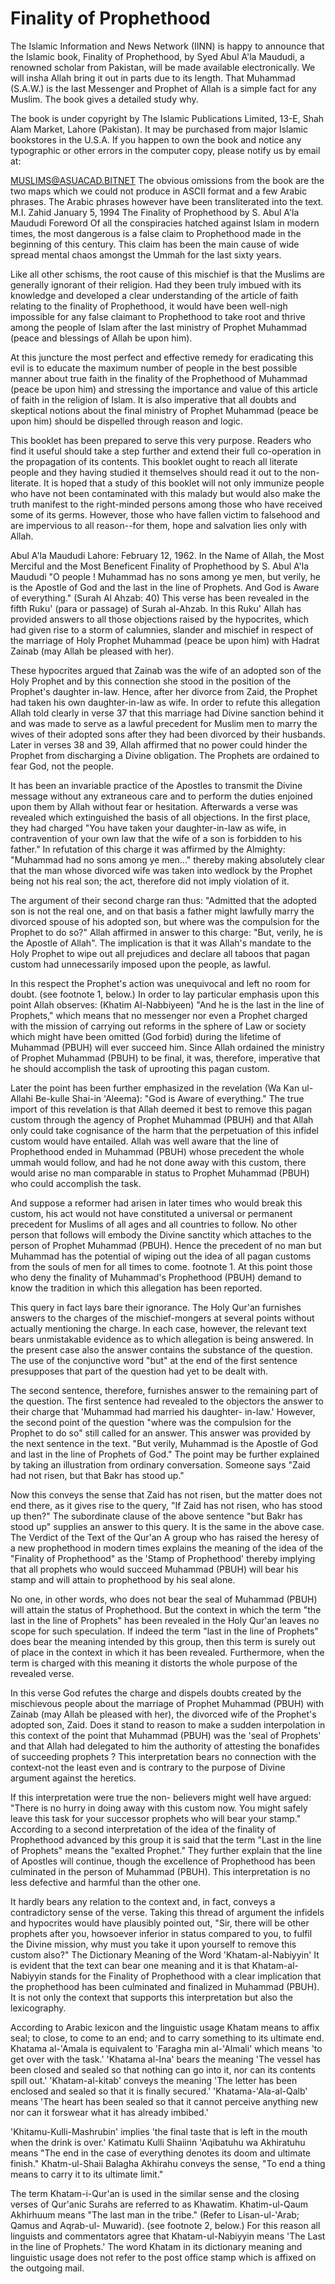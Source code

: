 Finality of Prophethood
=======================

The Islamic Information and News Network (IINN) is happy to announce
that the Islamic book, Finality of Prophethood, by Syed Abul A'la
Maududi, a renowned scholar from Pakistan, will be made available
electronically. We will insha Allah bring it out in parts due to its
length. That Muhammad (S.A.W.) is the last Messenger and Prophet of
Allah is a simple fact for any Muslim. The book gives a detailed study
why.

The book is under copyright by The Islamic Publications Limited, 13-E,
Shah Alam Market, Lahore (Pakistan). It may be purchased from major
Islamic bookstores in the U.S.A. If you happen to own the book and
notice any typographic or other errors in the computer copy, please
notify us by email at:

MUSLIMS@ASUACAD.BITNET The obvious omissions from the book are the two
maps which we could not produce in ASCII format and a few Arabic
phrases. The Arabic phrases however have been transliterated into the
text. M.I. Zahid January 5, 1994 The Finality of Prophethood by S. Abul
A'la Maududi Foreword Of all the conspiracies hatched against Islam in
modern times, the most dangerous is a false claim to Prophethood made in
the beginning of this century. This claim has been the main cause of
wide spread mental chaos amongst the Ummah for the last sixty years.

Like all other schisms, the root cause of this mischief is that the
Muslims are generally ignorant of their religion. Had they been truly
imbued with its knowledge and developed a clear understanding of the
article of faith relating to the finality of Prophethood, it would have
been well-nigh impossible for any false claimant to Prophethood to take
root and thrive among the people of Islam after the last ministry of
Prophet Muhammad (peace and blessings of Allah be upon him).

At this juncture the most perfect and effective remedy for eradicating
this evil is to educate the maximum number of people in the best
possible manner about true faith in the finality of the Prophethood of
Muhammad (peace be upon him) and stressing the importance and value of
this article of faith in the religion of Islam. It is also imperative
that all doubts and skeptical notions about the final ministry of
Prophet Muhammad (peace be upon him) should be dispelled through reason
and logic.

This booklet has been prepared to serve this very purpose. Readers who
find it useful should take a step further and extend their full
co-operation in the propagation of its contents. This booklet ought to
reach all literate people and they having studied it themselves should
read it out to the non-literate. It is hoped that a study of this
booklet will not only immunize people who have not been contaminated
with this malady but would also make the truth manifest to the
right-minded persons among those who have received some of its germs.
However, those who have fallen victim to falsehood and are impervious to
all reason--for them, hope and salvation lies only with Allah.

Abul A'la Maududi Lahore: February 12, 1962. In the Name of Allah, the
Most Merciful and the Most Beneficent Finality of Prophethood by S. Abul
A'la Maududi "O people ! Muhammad has no sons among ye men, but verily,
he is the Apostle of God and the last in the line of Prophets. And God
is Aware of everything." (Surah Al Ahzab: 40) This verse has been
revealed in the fifth Ruku' (para or passage) of Surah al-Ahzab. In this
Ruku' Allah has provided answers to all those objections raised by the
hypocrites, which had given rise to a storm of calumnies, slander and
mischief in respect of the marriage of Holy Prophet Muhammad (peace be
upon him) with Hadrat Zainab (may Allah be pleased with her).

These hypocrites argued that Zainab was the wife of an adopted son of
the Holy Prophet and by this connection she stood in the position of the
Prophet's daughter in-law. Hence, after her divorce from Zaid, the
Prophet had taken his own daughter-in-law as wife. In order to refute
this allegation Allah told clearly in verse 37 that this marriage had
Divine sanction behind it and was made to serve as a lawful precedent
for Muslim men to marry the wives of their adopted sons after they had
been divorced by their husbands. Later in verses 38 and 39, Allah
affirmed that no power could hinder the Prophet from discharging a
Divine obligation. The Prophets are ordained to fear God, not the
people.

It has been an invariable practice of the Apostles to transmit the
Divine message without any extraneous care and to perform the duties
enjoined upon them by Allah without fear or hesitation. Afterwards a
verse was revealed which extinguished the basis of all objections. In
the first place, they had charged "You have taken your daughter-in-law
as wife, in contravention of your own law that the wife of a son is
forbidden to his father." In refutation of this charge it was affirmed
by the Almighty: "Muhammad had no sons among ye men..." thereby making
absolutely clear that the man whose divorced wife was taken into wedlock
by the Prophet being not his real son; the act, therefore did not imply
violation of it.

The argument of their second charge ran thus: "Admitted that the
adopted son is not the real one, and on that basis a father might
lawfully marry the divorced spouse of his adopted son, but where was the
compulsion for the Prophet to do so?" Allah affirmed in answer to this
charge: "But, verily, he is the Apostle of Allah". The implication is
that it was Allah's mandate to the Holy Prophet to wipe out all
prejudices and declare all taboos that pagan custom had unnecessarily
imposed upon the people, as lawful.

In this respect the Prophet's action was unequivocal and left no room
for doubt. (see footnote 1, below.) In order to lay particular emphasis
upon this point Allah observes: (Khatim Al-Nabbiyeen) "And he is the
last in the line of Prophets," which means that no messenger nor even a
Prophet charged with the mission of carrying out reforms in the sphere
of Law or society which might have been omitted (God forbid) during the
lifetime of Muhammad (PBUH) will ever succeed him. Since Allah ordained
the ministry of Prophet Muhammad (PBUH) to be final, it was, therefore,
imperative that he should accomplish the task of uprooting this pagan
custom.

Later the point has been further emphasized in the revelation (Wa Kan
ul-Allahi Be-kulle Shai-in 'Aleema): "God is Aware of everything." The
true import of this revelation is that Allah deemed it best to remove
this pagan custom through the agency of Prophet Muhammad (PBUH) and that
Allah only could take cognisance of the harm that the perpetuation of
this infidel custom would have entailed. Allah was well aware that the
line of Prophethood ended in Muhammad (PBUH) whose precedent the whole
ummah would follow, and had he not done away with this custom, there
would arise no man comparable in status to Prophet Muhammad (PBUH) who
could accomplish the task.

And suppose a reformer had arisen in later times who would break this
custom, his act would not have constituted a universal or permanent
precedent for Muslims of all ages and all countries to follow. No other
person that follows will embody the Divine sanctity which attaches to
the person of Prophet Muhammad (PBUH). Hence the precedent of no man but
Muhammad has the potential of wiping out the idea of all pagan customs
from the souls of men for all times to come. footnote 1. At this point
those who deny the finality of Muhammad's Prophethood (PBUH) demand to
know the tradition in which this allegation has been reported.

This query in fact lays bare their ignorance. The Holy Qur'an furnishes
answers to the charges of the mischief-mongers at several points without
actually mentioning the charge. In each case, however, the relevant text
bears unmistakable evidence as to which allegation is being answered. In
the present case also the answer contains the substance of the question.
The use of the conjunctive word "but" at the end of the first sentence
presupposes that part of the question had yet to be dealt with.

The second sentence, therefore, furnishes answer to the remaining part
of the question. The first sentence had revealed to the objectors the
answer to their charge that 'Muhammad had married his daughter- in-law.'
However, the second point of the question "where was the compulsion for
the Prophet to do so" still called for an answer. This answer was
provided by the next sentence in the text. "But verily, Muhammad is the
Apostle of God and last in the line of Prophets of God." The point may
be further explained by taking an illustration from ordinary
conversation. Someone says "Zaid had not risen, but that Bakr has stood
up."

Now this conveys the sense that Zaid has not risen, but the matter does
not end there, as it gives rise to the query, "If Zaid has not risen,
who has stood up then?" The subordinate clause of the above sentence
"but Bakr has stood up" supplies an answer to this query. It is the same
in the above case. The Verdict of the Text of the Qur'an A group who has
raised the heresy of a new prophethood in modern times explains the
meaning of the idea of the "Finality of Prophethood" as the 'Stamp of
Prophethood' thereby implying that all prophets who would succeed
Muhammad (PBUH) will bear his stamp and will attain to prophethood by
his seal alone.

No one, in other words, who does not bear the seal of Muhammad (PBUH)
will attain the status of Prophethood. But the context in which the term
"the last in the line of Prophets" has been revealed in the Holy Qur'an
leaves no scope for such speculation. If indeed the term "last in the
line of Prophets" does bear the meaning intended by this group, then
this term is surely out of place in the context in which it has been
revealed. Furthermore, when the term is charged with this meaning it
distorts the whole purpose of the revealed verse.

In this verse God refutes the charge and dispels doubts created by the
mischievous people about the marriage of Prophet Muhammad (PBUH) with
Zainab (may Allah be pleased with her), the divorced wife of the
Prophet's adopted son, Zaid. Does it stand to reason to make a sudden
interpolation in this context of the point that Muhammad (PBUH) was the
'seal of Prophets' and that Allah had delegated to him the authority of
attesting the bonafides of succeeding prophets ? This interpretation
bears no connection with the context-not the least even and is contrary
to the purpose of Divine argument against the heretics.

If this interpretation were true the non- believers might well have
argued: "There is no hurry in doing away with this custom now. You might
safely leave this task for your successor prophets who will bear your
stamp." According to a second interpretation of the idea of the finality
of Prophethood advanced by this group it is said that the term "Last in
the line of Prophets" means the "exalted Prophet." They further explain
that the line of Apostles will continue, though the excellence of
Prophethood has been culminated in the person of Muhammad (PBUH). This
interpretation is no less defective and harmful than the other one.

It hardly bears any relation to the context and, in fact, conveys a
contradictory sense of the verse. Taking this thread of argument the
infidels and hypocrites would have plausibly pointed out, "Sir, there
will be other prophets after you, howsoever inferior in status compared
to you, to fulfil the Divine mission, why must you take it upon yourself
to remove this custom also?" The Dictionary Meaning of the Word
'Khatam-al-Nabiyyin' It is evident that the text can bear one meaning
and it is that Khatam-al-Nabiyyin stands for the Finality of Prophethood
with a clear implication that the prophethood has been culminated and
finalized in Muhammad (PBUH). It is not only the context that supports
this interpretation but also the lexicography.

According to Arabic lexicon and the linguistic usage Khatam means to
affix seal; to close, to come to an end; and to carry something to its
ultimate end. Khatama al-'Amala is equivalent to 'Faragha min
al-'Almali' which means 'to get over with the task.' 'Khatama al-Ina'
bears the meaning 'The vessel has been closed and sealed so that nothing
can go into it, nor can its contents spill out.' 'Khatam-al-kitab'
conveys the meaning 'The letter has been enclosed and sealed so that it
is finally secured.' 'Khatama-'Ala-al-Qalb' means 'The heart has been
sealed so that it cannot perceive anything new nor can it forswear what
it has already imbibed.'

'Khitamu-Kulli-Mashrubin' implies 'the final taste that is left in the
mouth when the drink is over.' Katimatu Kulli Shaiinn 'Aqibatuhu wa
Akhiratuhu means "The end in the case of everything denotes its doom and
ultimate finish." Khatm-ul-Shaii Balagha Akhirahu conveys the sense, "To
end a thing means to carry it to its ultimate limit."

The term Khatam-i-Qur'an is used in the similar sense and the closing
verses of Qur'anic Surahs are referred to as Khawatim. Khatim-ul-Qaum
Akhirhuum means "The last man in the tribe." (Refer to Lisan-ul-'Arab;
Qamus and Aqrab-ul- Muwarid). (see footnote 2, below.) For this reason
all linguists and commentators agree that Khatam-ul-Nabiyyin means 'The
Last in the line of Prophets.' The word Khatam in its dictionary meaning
and linguistic usage does not refer to the post office stamp which is
affixed on the outgoing mail.


